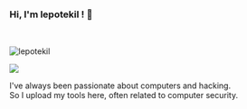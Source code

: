 ### Hi, I'm lepotekil ! 👋

<br>
<p> <img src="https://komarev.com/ghpvc/?username=lepotekil&label=Profile%20views&color=blueviolet&style=flat" alt="lepotekil" /></p>

<img src="https://github-readme-stats.vercel.app/api?username=lepotekil&show_icons=true&hide_border=true&theme=radical" />

I've always been passionate about computers and hacking.\
So I upload my tools here, often related to computer security.
